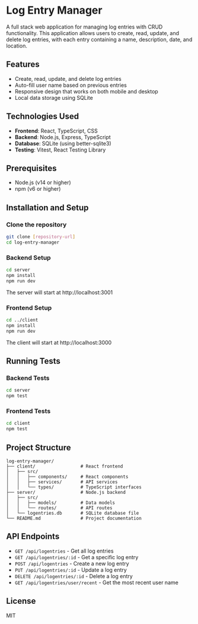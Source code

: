 # Log Entry Manager

A full stack web application for managing log entries with CRUD functionality. This application allows users to create, read, update, and delete log entries, with each entry containing a name, description, date, and location.

## Features

- Create, read, update, and delete log entries
- Auto-fill user name based on previous entries
- Responsive design that works on both mobile and desktop
- Local data storage using SQLite

## Technologies Used

- **Frontend**: React, TypeScript, CSS
- **Backend**: Node.js, Express, TypeScript
- **Database**: SQLite (using better-sqlite3)
- **Testing**: Vitest, React Testing Library

## Prerequisites

- Node.js (v14 or higher)
- npm (v6 or higher)

## Installation and Setup

### Clone the repository

```bash
git clone [repository-url]
cd log-entry-manager
```

### Backend Setup

```bash
cd server
npm install
npm run dev
```

The server will start at http://localhost:3001

### Frontend Setup

```bash
cd ../client
npm install
npm run dev
```

The client will start at http://localhost:3000

## Running Tests

### Backend Tests

```bash
cd server
npm test
```

### Frontend Tests

```bash
cd client
npm test
```

## Project Structure

```
log-entry-manager/
├── client/                 # React frontend
│   ├── src/
│   │   ├── components/     # React components
│   │   ├── services/       # API services
│   │   └── types/          # TypeScript interfaces
├── server/                 # Node.js backend
│   ├── src/
│   │   ├── models/         # Data models
│   │   └── routes/         # API routes
│   └── logentries.db       # SQLite database file
└── README.md               # Project documentation
```

## API Endpoints

- `GET /api/logentries` - Get all log entries
- `GET /api/logentries/:id` - Get a specific log entry
- `POST /api/logentries` - Create a new log entry
- `PUT /api/logentries/:id` - Update a log entry
- `DELETE /api/logentries/:id` - Delete a log entry
- `GET /api/logentries/user/recent` - Get the most recent user name

## License

MIT